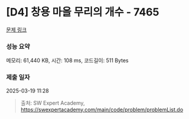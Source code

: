 # [D4] 창용 마을 무리의 개수 - 7465 

[문제 링크](https://swexpertacademy.com/main/code/problem/problemDetail.do?contestProbId=AWngfZVa9XwDFAQU) 

### 성능 요약

메모리: 61,440 KB, 시간: 108 ms, 코드길이: 511 Bytes

### 제출 일자

2025-03-19 11:28



> 출처: SW Expert Academy, https://swexpertacademy.com/main/code/problem/problemList.do
